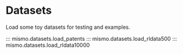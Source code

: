 # Datasets

Load some toy datasets for testing and examples.

::: mismo.datasets.load_patents
::: mismo.datasets.load_rldata500
::: mismo.datasets.load_rldata10000
